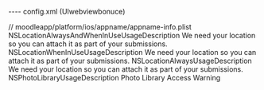 <preference name="WKWebViewOnly" value="true" /> ---- config.xml  (UIwebviewbonuce)



// moodleapp/platform/ios/appname/appname-info.plist
<key>NSLocationAlwaysAndWhenInUseUsageDescription</key>
<string>We need your location so you can attach it as part of your submissions.</string>
<key>NSLocationWhenInUseUsageDescription</key>
<string>We need your location so you can attach it as part of your submissions.</string>
<key>NSLocationAlwaysUsageDescription</key>
<string>We need your location so you can attach it as part of your submissions.</string>
<key>NSPhotoLibraryUsageDescription</key>
<string>Photo Library Access Warning</string>
